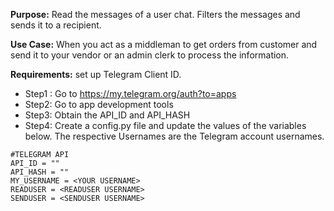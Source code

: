 **Purpose:** Read the messages of a user chat. Filters the messages and sends it to a recipient.

**Use Case:** When you act as a middleman to get orders from customer and send it to your vendor or an admin clerk to process the information.

**Requirements:** set up Telegram Client ID. 
  - Step1 : Go to https://my.telegram.org/auth?to=apps 
  - Step2: Go to app development tools
  - Step3: Obtain the API_ID and API_HASH
  - Step4: Create a config.py file and update the values of the variables below. The respective Usernames are the Telegram account usernames.

```
#TELEGRAM API
API_ID = ""
API_HASH = ""
MY_USERNAME = <YOUR USERNAME>
READUSER = <READUSER USERNAME>
SENDUSER = <SENDUSER USERNAME>
```
